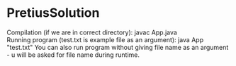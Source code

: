 # PretiusSolution  
Compilation (if we are in correct directory): javac App.java  
Running program (test.txt is example file as an argument): java App "test.txt"
You can also run program without giving file name as an argument - u will be asked for file name during runtime.
